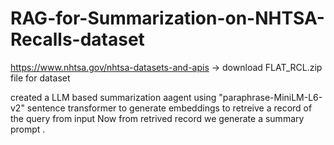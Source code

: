 # RAG-for-Summarization-on-NHTSA-Recalls-dataset

https://www.nhtsa.gov/nhtsa-datasets-and-apis -> download FLAT_RCL.zip file for dataset

created a LLM based summarization aagent using "paraphrase-MiniLM-L6-v2" sentence transformer to generate embeddings to 
retreive a record of the query from input 
Now from retrived record we generate a summary prompt .

